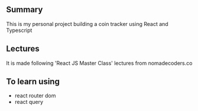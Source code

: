 ## Summary
This is my personal project building a coin tracker using React and Typescript

## Lectures
It is made following 'React JS Master Class' lectures from nomadecoders.co

## To learn using
* react router dom
* react query
